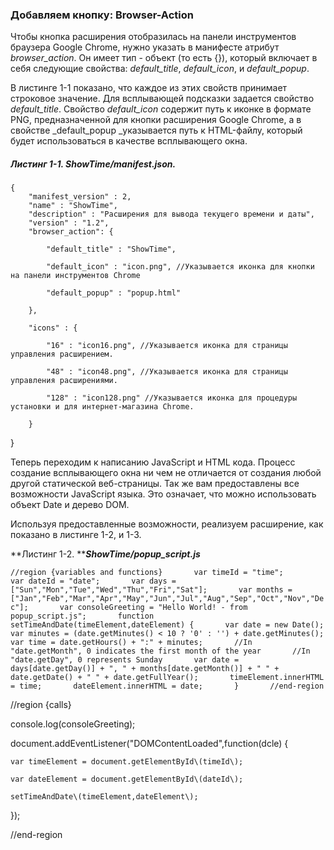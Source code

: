 ### Добавляем кнопку: Browser-Action

Чтобы кнопка расширения отобразилась на панели инструментов браузера Google Chrome, нужно указать в манифесте атрибут _browser\_action_. Он имеет тип - объект \(то есть {}\), который включает в себя следующие свойства: _default\_title_, _default\_icon_, и _default\_popup_.

В листинге 1-1 показано, что каждое из этих свойств принимает строковое значение. Для всплывающей подсказки задается свойство _default\_title_. Свойство _default\_icon_ содержит путь к иконке в формате PNG, предназначенной для кнопки расширения Google Chrome, а в свойстве _default\_popup _указывается путь к HTML-файлу, который будет использоваться в качестве всплывающего окна.

##### Листинг 1-1. _ShowTime/manifest.json._

```
{
    "manifest_version" : 2,
    "name" : "ShowTime",
    "description" : "Расширения для вывода текущего времени и даты",
    "version" : "1.2",
    "browser_action": {

        "default_title" : "ShowTime",

        "default_icon" : "icon.png", //Указывается иконка для кнопки на панели инструментов Chrome

        "default_popup" : "popup.html"

    },

    "icons" : {

        "16" : "icon16.png", //Указывается иконка для страницы управления расширением.

        "48" : "icon48.png", //Указывается иконка для страницы управления расширениями.

        "128" : "icon128.png" //Указывается иконка для процедуры установки и для интернет-магазина Chrome.

    }
```

}

Теперь переходим к написанию JavaScript и HTML кода. Процесс создание всплывающего окна ни чем не отличается от создания любой другой статической веб-страницы. Так же вам предоставлены все возможности JavaScript языка. Это означает, что можно использовать объект Date и дерево DOM.

Используя предоставленные возможности, реализуем расширение, как показано в листинге 1-2, и 1-3.

**Листинг 1-2. **_**ShowTime/popup\_script.js**_

`//region {variables and functions}      
var timeId = "time";      
var dateId = "date";      
var days = ["Sun","Mon","Tue","Wed","Thu","Fri","Sat"];      
var months = ["Jan","Feb","Mar","Apr","May","Jun","Jul","Aug","Sep","Oct","Nov","Dec"];      
var consoleGreeting = "Hello World! - from popup_script.js";      
function setTimeAndDate(timeElement,dateElement) {      
    var date = new Date();      
    var minutes = (date.getMinutes() < 10 ? '0' : '') + date.getMinutes();      
    var time = date.getHours() + ":" + minutes;      
    //In "date.getMonth", 0 indicates the first month of the year      
    //In "date.getDay", 0 represents Sunday      
    var date = days[date.getDay()] + ", " + months[date.getMonth()] + " " + date.getDate() + " " + date.getFullYear();      
    timeElement.innerHTML = time;      
    dateElement.innerHTML = date;      
}      
//end-region`

//region {calls}

console.log\(consoleGreeting\);

document.addEventListener\("DOMContentLoaded",function\(dcle\) {

```
var timeElement = document.getElementById\(timeId\);

var dateElement = document.getElementById\(dateId\);

setTimeAndDate\(timeElement,dateElement\);
```

}\);

//end-region

